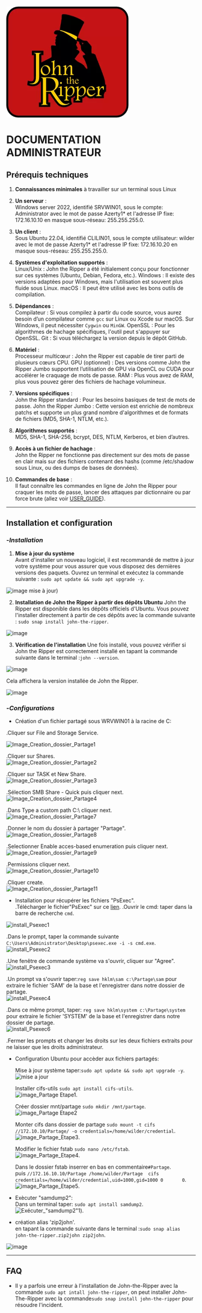 ![logo John-the-Ripper](Images/JtR.png)

# DOCUMENTATION ADMINISTRATEUR 

## Prérequis techniques

1. **Connaissances minimales** à travailler sur un terminal sous Linux
  
2. **Un serveur** :  
Windows server 2022, identifié SRVWIN01, sous le compte: Administrator avec le mot de passe Azerty1* et l'adresse IP fixe: 172.16.10.10 en masque sous-réseau: 255.255.255.0.
  
3. **Un client** :  
Sous Ubuntu 22.04, identifié CLILIN01, sous le compte utilisateur: wilder avec le mot de passe Azerty1* et l'adresse IP fixe: 172.16.10.20 en masque sous-réseau: 255.255.255.0.
  
4. **Systèmes d'exploitation supportés** :  
Linux/Unix : John the Ripper a été initialement conçu pour fonctionner sur ces systèmes (Ubuntu, Debian, Fedora, etc.).
Windows : Il existe des versions adaptées pour Windows, mais l'utilisation est souvent plus fluide sous Linux.
macOS : Il peut être utilisé avec les bons outils de compilation.
  
5. **Dépendances** :  
Compilateur : Si vous compilez à partir du code source, vous aurez besoin d’un compilateur comme ```gcc``` sur Linux ou Xcode sur macOS. Sur Windows, il peut nécessiter ```Cygwin``` ou ```MinGW```.
OpenSSL : Pour les algorithmes de hachage spécifiques, l'outil peut s'appuyer sur OpenSSL.
Git : Si vous téléchargez la version depuis le dépôt GitHub.
  
6. **Matériel** :  
Processeur multicœur : John the Ripper est capable de tirer parti de plusieurs cœurs CPU.
GPU (optionnel) : Des versions comme John the Ripper Jumbo supportent l’utilisation de GPU via OpenCL ou CUDA pour accélérer le craquage de mots de passe.
RAM : Plus vous avez de RAM, plus vous pouvez gérer des fichiers de hachage volumineux.
  
7. **Versions spécifiques** :  
John the Ripper standard : Pour les besoins basiques de test de mots de passe.
John the Ripper Jumbo : Cette version est enrichie de nombreux patchs et supporte un plus grand nombre d'algorithmes et de formats de fichiers (MD5, SHA-1, NTLM, etc.).
  
8. **Algorithmes supportés** :  
MD5, SHA-1, SHA-256, bcrypt, DES, NTLM, Kerberos, et bien d’autres.
  
9. **Accès à un fichier de hachage** :  
John the Ripper ne fonctionne pas directement sur des mots de passe en clair mais sur des fichiers contenant des hashs (comme /etc/shadow sous Linux, ou des dumps de bases de données).
  
10. **Commandes de base** :  
Il faut connaître les commandes en ligne de John the Ripper pour craquer les mots de passe, lancer des attaques par dictionnaire ou par force brute (allez voir [USER_GUIDE](https://github.com/WildCodeSchool/TSSR-2409-JAUNE-P1-G3-SecurisationDeMotDePasse/blob/261dd6862f5507e3f5004c169266dd713303b90c/USER_GUIDE.md)).
  
---
## Installation et configuration 

### -*Installation* 
1. **Mise à jour du système**  
Avant d'installer un nouveau logiciel, il est recommandé de mettre à jour votre système pour vous assurer que vous disposez des dernières versions des paquets. Ouvrez un terminal et exécutez la commande suivante :
```sudo apt update && sudo apt upgrade -y```.  

![image mise à jour](Images/Capture%20d%E2%80%99%C3%A9cran%20d'install%20john-the-ripper%205%20.png))

2. **Installation de John the Ripper à partir des dépôts Ubuntu**
John the Ripper est disponible dans les dépôts officiels d'Ubuntu. Vous pouvez l'installer directement à partir de ces dépôts avec la commande suivante :
```sudo snap install john-the-ripper```.  
 
![image](Images/Capture%20d%E2%80%99%C3%A9cran%20dinstall%20john-the%20ripper2.png)

3. **Vérification de l'installation**
Une fois installé, vous pouvez vérifier si John the Ripper est correctement installé en tapant la commande suivante dans le terminal :```john --version```.  

![image](Images/Capture%20d%E2%80%99%C3%A9cran%20d'install%20john-the-ripper%206.png)

Cela affichera la version installée de John the Ripper.

![image](Images/Capture%20d%E2%80%99%C3%A9cran%20d'install%20john-the-ripper%205%20.png)


### -*Configurations*  
  

- Création d'un fichier partagé sous WRVWIN01 à la racine de C:
     
 .Cliquer sur File and Storage Service.  
 
![Image_Creation_dossier_Partage1](Images/Creation_dossier_Partage1.png)
  
.Cliquer sur Shares.  
![Image_Creation_dossier_Partage2](Images/Creation_dossier_Partage2.png)
  
 .Cliquer sur TASK et New Share.  
![Image_Creation_dossier_Partage3](Images/Creation_dossier_Partage3.png)
  
 .Sélection SMB Share - Quick puis cliquer next.  
![Image_Creation_dossier_Partage4](Images/Creation_dossier_Partage4.png) 
  
 .Dans Type a custom path  C:\ cliquer next.  
![Image_Creation_dossier_Partage7](Images/Creation_dossier_Partage7.png)
  
 .Donner le nom du dossier à partager "Partage".  
![Image_Creation_dossier_Partage8](Images/Creation_dossier_Partage8.png)
  
 .Selectionner Enable acces-based enumeration puis cliquer next.  
![Image_Creation_dossier_Partage9](Images/Creation_dossier_Partage9.png)
  
 .Permissions cliquer next.  
![Image_Creation_dossier_Partage10](Images/Creation_dossier_Partage10.png)
  
 .Cliquer create.  
![Image_Creation_dossier_Partage11](Images/Creation_dossier_Partage11.png)

       
- Installation pour récupérer les fichiers "PsExec".   
 .Télécharger le fichier"PsExec" sur ce [lien](https://learn.microsoft.com/fr-fr/sysinternals/downloads/psexec). 
 .Ouvrir le cmd: taper dans la barre de recherche ```cmd```.  

![install_Psexec1](Images/install_Psexec1.png)
  
 .Dans le prompt,  taper la commande suivante ```C:\Users\Administrator\Desktop\psexec.exe -i -s cmd.exe```.  
 ![install_Psexec2](Images/install_Psexec2.png)  
 
 .Une fenêtre de commande système va s'ouvrir, cliquer sur "Agree".  
 ![install_Psexec3](Images/install_Psexec3.png)  
 
 .Un prompt va s'ouvrir taper:```reg save hklm\sam c:\Partage\sam``` pour extraire le fichier 'SAM' de la base et l'enregistrer dans notre dossier de partage.   
 ![install_Psexec4](Images/install_Psexec4.png)  
 
 .Dans ce même prompt, taper: ```reg save hklm\system c:\Partage\system``` pour extraire le fichier 'SYSTEM' de la base et l'enregistrer dans notre dossier de partage.   
 ![install_Psexec6](Images/install_Psexec6.png)  
 
  .Fermer les prompts et changer les droits sur les deux fichiers extraits pour ne laisser que les droits administrateur.   
  
     
- Configuration Ubuntu pour accèder aux fichiers partagés:

  Mise à jour système taper:```sudo apt update && sudo apt upgrade -y```.  
![mise a jour](Images/Capture%20d%E2%80%99%C3%A9cran%20dinstall%20john-the%20ripper%204.png)
  
  Installer cifs-utils ```sudo apt install cifs-utils```.  
![image_Partage Etape1](Images/Partage_etape1.png).

  Créer dossier mnt/partage ```sudo mkdir /mnt/partage```.    
![image_Partage Etape2](Images/Partage_etape2.png)

  Monter cifs dans dossier de partage ```sudo mount -t cifs //172.10.10/Partage/ -o credentials=/home/wilder/credential```.  
![image_Partage_Etape3](Images/Partage_Etape3.png).

  Modifier le fichier fstab ```sudo nano /etc/fstab```.  
![image_Partage_Etape4](Images/Partage_etape4.png).

  Dans le dossier fstab inserrer en bas en commentaire```#Partage```.  
  puis ```//172.16.10.10/Partage /home/wilder/Partage  cifs credentials=/home/wilder/credential,uid=1000,gid=1000 0       0```.  
![image_Partage_Etape5](Images/Partage_etape5.png).

   
- Exècuter "samdump2":  
  Dans un terminal taper: ```sudo apt install samdump2```.  
![Exécuter_"samdump2"1](Images/Ex%C3%A9cuter_%22samdump2%223.png)).

  
- création alias 'zip2john'.  
  en tapant la commande suivante dans le terminal :```sudo snap alias john-the-ripper.zip2john zip2john```.  

![image](Images/INSTALL3.png)
  

---
## FAQ  

- Il y a parfois une erreur à l'installation de John-the-Ripper avec la commande ```sudo apt intall john-the-ripper```,
  on peut installer John-The-Ripper avec la commande```sudo snap install john-the-ripper``` pour résoudre l'incident.
 
